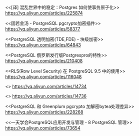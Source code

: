

<<[译] 混乱世界中的稳定：Postgres 如何使事务原子化>>
https://yq.aliyun.com/articles/225874

<<固若金汤 - PostgreSQL pgcrypto加密插件>>
https://yq.aliyun.com/articles/58377

<<PostgreSQL 透明加密(TDE,FDE) - 块级加密>>
https://yq.aliyun.com/articles/64843

<<PostgreSQL 俄罗斯发行版Postgrespro的特性>>
https://yq.aliyun.com/articles/210408

<<RLS(Row Level Security) 在 PostgreSQL 9.5 中的使用>>
https://yq.aliyun.com/articles/116048

<<PostgreSQL password security>>
https://yq.aliyun.com/articles/14734
  
<<PostgreSQL column cryptographic use pgcrypto extension and optional openssl lib>>
https://yq.aliyun.com/articles/14736
  
<<PostgreSQL 和 Greenplum pgcrypto 加解密bytea处理差异>>
https://yq.aliyun.com/articles/228268

<<一天学会PostgreSQL应用开发与管理 - 8 PostgreSQL 管理>>
https://yq.aliyun.com/articles/73654
